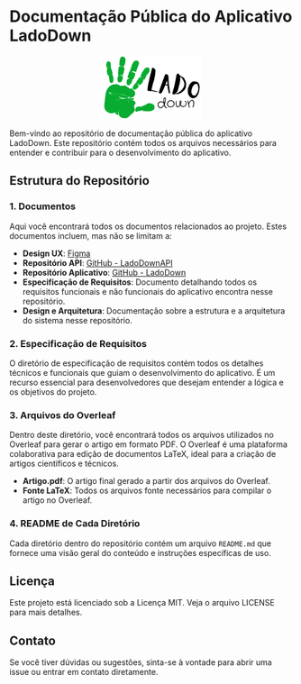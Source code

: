 # Documentação Pública do Aplicativo LadoDown

<p align="center">
	<img src="https://raw.githubusercontent.com/luan-vilela/LadoDown/main/src/assets/logo220x112.png" width="180" alt="Logo LadoDown" />
</p>

Bem-vindo ao repositório de documentação pública do aplicativo LadoDown. Este repositório contém todos os arquivos necessários para entender e contribuir para o desenvolvimento do aplicativo.

## Estrutura do Repositório

### 1. Documentos

Aqui você encontrará todos os documentos relacionados ao projeto. Estes documentos incluem, mas não se limitam a:

- **Design UX**: [Figma](https://www.figma.com/design/rBD7hqprpLDZEJHRuZLmyX/Projeto-Down?node-id=0-1&t=nw2MbCVvV0bOvrzW-0)
- **Repositório API**: [GitHub - LadoDownAPI](https://github.com/luan-vilela/LadoDownAPI)
- **Repositório Aplicativo**: [GitHub - LadoDown](https://github.com/luan-vilela/LadoDown)
- **Especificação de Requisitos**: Documento detalhando todos os requisitos funcionais e não funcionais do aplicativo encontra nesse repositório.
- **Design e Arquitetura**: Documentação sobre a estrutura e a arquitetura do sistema nesse repositório.

### 2. Especificação de Requisitos

O diretório de especificação de requisitos contém todos os detalhes técnicos e funcionais que guiam o desenvolvimento do aplicativo. É um recurso essencial para desenvolvedores que desejam entender a lógica e os objetivos do projeto.

### 3. Arquivos do Overleaf

Dentro deste diretório, você encontrará todos os arquivos utilizados no Overleaf para gerar o artigo em formato PDF. O Overleaf é uma plataforma colaborativa para edição de documentos LaTeX, ideal para a criação de artigos científicos e técnicos.

- **Artigo.pdf**: O artigo final gerado a partir dos arquivos do Overleaf.
- **Fonte LaTeX**: Todos os arquivos fonte necessários para compilar o artigo no Overleaf.

### 4. README de Cada Diretório

Cada diretório dentro do repositório contém um arquivo `README.md` que fornece uma visão geral do conteúdo e instruções específicas de uso.

## Licença

Este projeto está licenciado sob a Licença MIT. Veja o arquivo LICENSE para mais detalhes.

## Contato

Se você tiver dúvidas ou sugestões, sinta-se à vontade para abrir uma issue ou entrar em contato diretamente.
